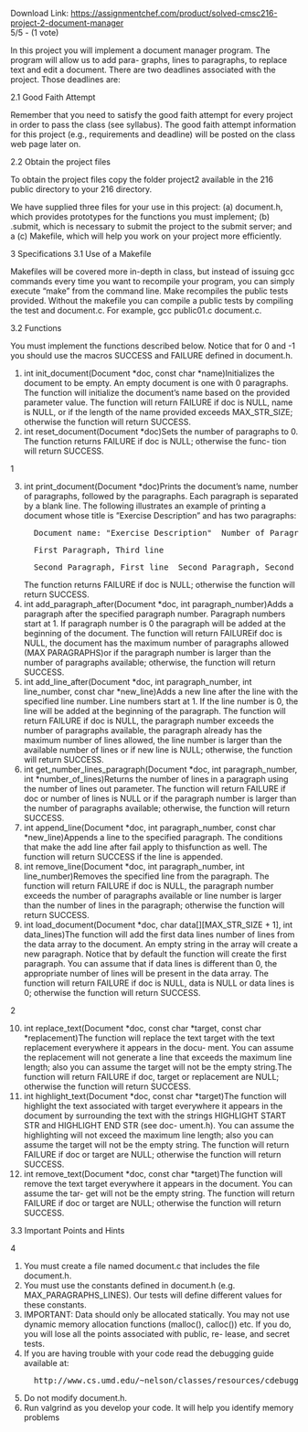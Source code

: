 Download Link: https://assignmentchef.com/product/solved-cmsc216-project-2-document-manager
<br>
5/5 - (1 vote)

In this project you will implement a document manager program. The program will allow us to add para- graphs, lines to paragraphs, to replace text and edit a document. There are two deadlines associated with the project. Those deadlines are:

2.1 Good Faith Attempt

Remember that you need to satisfy the good faith attempt for every project in order to pass the class (see syllabus). The good faith attempt information for this project (e.g., requirements and deadline) will be posted on the class web page later on.

2.2 Obtain the project files

To obtain the project files copy the folder project2 available in the 216 public directory to your 216 directory.

We have supplied three files for your use in this project: (a) document.h, which provides prototypes for the functions you must implement; (b) .submit, which is necessary to submit the project to the submit server; and a (c) Makefile, which will help you work on your project more efficiently.

3 Specifications 3.1 Use of a Makefile

Makefiles will be covered more in-depth in class, but instead of issuing gcc commands every time you want to recompile your program, you can simply execute “make” from the command line. Make recompiles the public tests provided. Without the makefile you can compile a public tests by compiling the test and document.c. For example, gcc public01.c document.c.

3.2 Functions

You must implement the functions described below. Notice that for 0 and -1 you should use the macros SUCCESS and FAILURE defined in document.h.

<ol>

 <li>int init_document(Document *doc, const char *name)Initializes the document to be empty. An empty document is one with 0 paragraphs. The function will initialize the document’s name based on the provided parameter value. The function will return FAILURE if doc is NULL, name is NULL, or if the length of the name provided exceeds MAX_STR_SIZE; otherwise the function will return SUCCESS.</li>

 <li>int reset_document(Document *doc)Sets the number of paragraphs to 0. The function returns FAILURE if doc is NULL; otherwise the func- tion will return SUCCESS.</li>

</ol>

1

<ol start="3">

 <li>int print_document(Document *doc)Prints the document’s name, number of paragraphs, followed by the paragraphs. Each paragraph is separated by a blank line. The following illustrates an example of printing a document whose title is ”Exercise Description” and has two paragraphs:<pre>  Document name: "Exercise Description"  Number of Paragraphs: 2  First Paragraph, First line  First Paragraph, Second line</pre><pre>  First Paragraph, Third line</pre><pre>  Second Paragraph, First line  Second Paragraph, Second line  Second Paragraph, Third line</pre>The function returns FAILURE if doc is NULL; otherwise the function will return SUCCESS.</li>

 <li>int add_paragraph_after(Document *doc, int paragraph_number)Adds a paragraph after the specified paragraph number. Paragraph numbers start at 1. If paragraph number is 0 the paragraph will be added at the beginning of the document. The function will return FAILUREif doc is NULL, the document has the maximum number of paragraphs allowed (MAX PARAGRAPHS)or if the paragraph number is larger than the number of paragraphs available; otherwise, the function will return SUCCESS.</li>

 <li>int add_line_after(Document *doc, int paragraph_number, int line_number, const char *new_line)Adds a new line after the line with the specified line number. Line numbers start at 1. If the line number is 0, the line will be added at the beginning of the paragraph. The function will return FAILURE if doc is NULL, the paragraph number exceeds the number of paragraphs available, the paragraph already has the maximum number of lines allowed, the line number is larger than the available number of lines or if new line is NULL; otherwise, the function will return SUCCESS.</li>

 <li>int get_number_lines_paragraph(Document *doc, int paragraph_number, int *number_of_lines)Returns the number of lines in a paragraph using the number of lines out parameter. The function will return FAILURE if doc or number of lines is NULL or if the paragraph number is larger than the number of paragraphs available; otherwise, the function will return SUCCESS.</li>

 <li>int append_line(Document *doc, int paragraph_number, const char *new_line)Appends a line to the specified paragraph. The conditions that make the add line after fail apply to thisfunction as well. The function will return SUCCESS if the line is appended.</li>

 <li>int remove_line(Document *doc, int paragraph_number, int line_number)Removes the specified line from the paragraph. The function will return FAILURE if doc is NULL, the paragraph number exceeds the number of paragraphs available or line number is larger than the number of lines in the paragraph; otherwise the function will return SUCCESS.</li>

 <li>int load_document(Document *doc, char data[][MAX_STR_SIZE + 1], int data_lines)The function will add the first data lines number of lines from the data array to the document. An empty string in the array will create a new paragraph. Notice that by default the function will create the first paragraph. You can assume that if data lines is different than 0, the appropriate number of lines will be present in the data array. The function will return FAILURE if doc is NULL, data is NULL or data lines is 0; otherwise the function will return SUCCESS.</li>

</ol>

2

<ol start="10">

 <li>int replace_text(Document *doc, const char *target, const char *replacement)The function will replace the text target with the text replacement everywhere it appears in the docu- ment. You can assume the replacement will not generate a line that exceeds the maximum line length; also you can assume the target will not be the empty string.The function will return FAILURE if doc, target or replacement are NULL; otherwise the function will return SUCCESS.</li>

 <li>int highlight_text(Document *doc, const char *target)The function will highlight the text associated with target everywhere it appears in the document by surrounding the text with the strings HIGHLIGHT START STR and HIGHLIGHT END STR (see doc- ument.h). You can assume the highlighting will not exceed the maximum line length; also you can assume the target will not be the empty string. The function will return FAILURE if doc or target are NULL; otherwise the function will return SUCCESS.</li>

 <li>int remove_text(Document *doc, const char *target)The function will remove the text target everywhere it appears in the document. You can assume the tar- get will not be the empty string. The function will return FAILURE if doc or target are NULL; otherwise the function will return SUCCESS.</li>

</ol>

3.3 Important Points and Hints

4

<ol>

 <li>You must create a file named document.c that includes the file document.h.</li>

 <li>You must use the constants defined in document.h (e.g. MAX_PARAGRAPHS_LINES). Our tests will define different values for these constants.</li>

 <li>IMPORTANT: Data should only be allocated statically. You may not use dynamic memory allocation functions (malloc(), calloc()) etc. If you do, you will lose all the points associated with public, re- lease, and secret tests.</li>

 <li>If you are having trouble with your code read the debugging guide available at:<pre>  http://www.cs.umd.edu/~nelson/classes/resources/cdebugging/</pre></li>

 <li>Do not modify document.h.</li>

 <li>Run valgrind as you develop your code. It will help you identify memory problems</li>